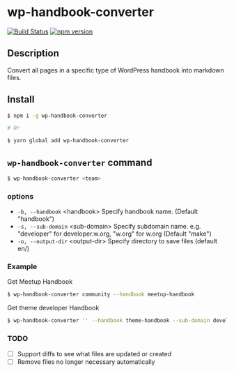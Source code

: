 # wp-handbook-converter

[![Build Status](https://travis-ci.com/mirucon/wp-handbook-converter.svg?branch=master)](https://travis-ci.com/mirucon/wp-handbook-converter) [![npm version](https://badge.fury.io/js/wp-handbook-converter.svg)](https://badge.fury.io/js/wp-handbook-converter)

## Description

Convert all pages in a specific type of WordPress handbook into markdown files.

## Install

```bash
$ npm i -g wp-handbook-converter

# Or 

$ yarn global add wp-handbook-converter
```

## `wp-handbook-converter` command

```bash
$ wp-handbook-converter <team>
```

### options

* `-b, --handbook` &lt;handbook&gt;  Specify handbook name. (Default "handbook")
* `-s, --sub-domain` &lt;sub-domain&gt; Specify subdomain name. e.g. "developer" for developer.w.org, "w.org" for w.org (Default "make")
* `-o, --output-dir` &lt;output-dir&gt; Specify directory to save files (default en/)

### Example

Get Meetup Handbook

```bash
$ wp-handbook-converter community --handbook meetup-handbook
```

Get theme developer Handbook

```bash
$ wp-handbook-converter '' --handbook theme-handbook --sub-domain developer
```

### TODO

* [ ] Support diffs to see what files are updated or created
* [ ] Remove files no longer necessary automatically
